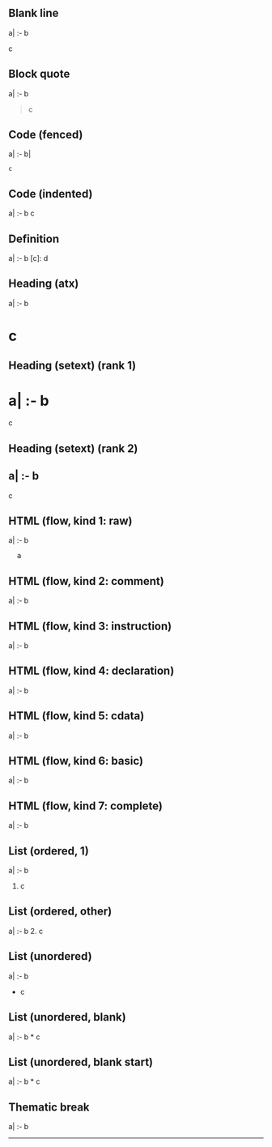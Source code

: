 ## Blank line

a|
:-
b

c

## Block quote

a|
:-
b
> c

## Code (fenced)

a|
:-
b|
```
c
```

## Code (indented)

a|
:-
b
    c

## Definition

a|
:-
b
[c]: d

## Heading (atx)

a|
:-
b
# c


## Heading (setext) (rank 1)

a|
:-
b
==
c

## Heading (setext) (rank 2)

a|
:-
b
--
c

## HTML (flow, kind 1: raw)

a|
:-
b
<pre>
  a
</pre>

## HTML (flow, kind 2: comment)

a|
:-
b
<!-- c -->

## HTML (flow, kind 3: instruction)

a|
:-
b
<? c ?>

## HTML (flow, kind 4: declaration)

a|
:-
b
<!C>

## HTML (flow, kind 5: cdata)

a|
:-
b
<![CDATA[c]]>

## HTML (flow, kind 6: basic)

a|
:-
b
<div>

## HTML (flow, kind 7: complete)

a|
:-
b
<x>

## List (ordered, 1)

a|
:-
b
1. c

## List (ordered, other)

a|
:-
b
2. c

## List (unordered)

a|
:-
b
* c

## List (unordered, blank)

a|
:-
b
*
c

## List (unordered, blank start)

a|
:-
b
*
  c

## Thematic break

a|
:-
b
***
